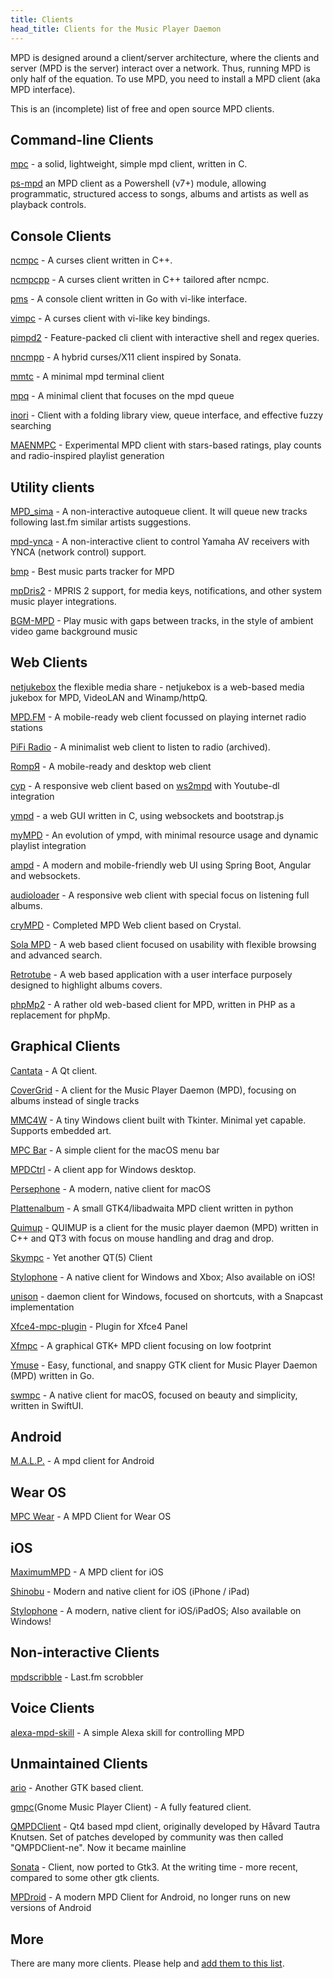 ```yaml
---
title: Clients
head_title: Clients for the Music Player Daemon
---
```


MPD is designed around a client/server architecture, where the clients
and server (MPD is the server) interact over a network.  Thus, running
MPD is only half of the equation.  To use MPD, you need to install a
MPD client (aka MPD interface).

This is an (incomplete) list of free and open source MPD clients.

## Command-line Clients

[mpc](mpc/) - a solid, lightweight, simple mpd client,
written in C.

[ps-mpd](https://github.com/insomnimus/ps-mpd) an MPD client as a Powershell (v7+) module, allowing programmatic, structured access to songs, albums and artists as well as playback controls.

## Console Clients

[ncmpc](ncmpc/) - A curses client written in C++.

[ncmpcpp](http://rybczak.net/ncmpcpp/) - A curses client
written in C++ tailored after ncmpc.

[pms](https://github.com/ambientsound/pms) - A console client
written in Go with vi-like interface.

[vimpc](https://github.com/boysetsfrog/vimpc) - A curses client with vi-like key bindings.

[pimpd2](https://github.com/trapd00r/pimpd2) - Feature-packed cli client with interactive shell and regex queries.

[nncmpp](https://git.janouch.name/p/nncmpp) - A hybrid curses/X11 client inspired by Sonata.

[mmtc](https://github.com/figsoda/mmtc) - A minimal mpd terminal client

[mpq](https://github.com/codesoap/mpq) - A minimal client that focuses on the mpd queue

[inori](https://github.com/eshrh/inori) - Client with a folding library view, queue interface, and effective fuzzy searching

[MAENMPC](https://masysma.net/32/maenmpc.xhtml) - Experimental MPD client with stars-based ratings, play counts and radio-inspired playlist generation

## Utility clients

[MPD_sima](https://kaliko.me/mpd-sima/) - A non-interactive autoqueue client. It will queue new tracks following last.fm similar artists suggestions.

[mpd-ynca](https://github.com/chewi/mpd-ynca) - A non-interactive client to control Yamaha AV receivers with YNCA (network control) support.

[bmp](https://github.com/matm/bmp) - Best music parts tracker for MPD

[mpDris2](https://github.com/eonpatapon/mpDris2) - MPRIS 2 support, for media keys, notifications, and other system music player integrations.

[BGM-MPD](https://git.sr.ht/~nytpu/bgm-mpd) - Play music with gaps between tracks, in the style of ambient video game background music

## Web Clients

[netjukebox](http://www.netjukebox.nl/) the flexible media share - netjukebox is a web-based media jukebox for MPD, VideoLAN and Winamp/httpQ.

[MPD.FM](https://github.com/florianheinemann/MPD.FM) - A mobile-ready web client focussed on playing internet radio stations

[PiFi Radio](https://rafaelc.org/pifi) - A minimalist web client to listen to radio (archived).

[RompЯ](https://fatg3erman.github.io/RompR/) - A mobile-ready and desktop web client

[cyp](https://github.com/ondras/cyp) - A responsive web client based on [ws2mpd](https://github.com/ondras/ws2mpd/) with Youtube-dl integration

[ympd](https://ympd.org/) - a web GUI written in C, using websockets and bootstrap.js

[myMPD](https://jcorporation.github.io/myMPD/) - An evolution of ympd, with minimal resource usage and dynamic playlist integration

[ampd](https://github.com/rain0r/ampd) - A modern and mobile-friendly web UI using Spring Boot, Angular and websockets.

[audioloader](https://github.com/krisek/audioloader) -  A responsive web client with special focus on listening full albums.

[cryMPD](https://github.com/mamantoha/cryMPD) -  Completed MPD Web client based on Crystal.

[Sola MPD](https://github.com/prokosna/sola_mpd) - A web based client focused on usability with flexible browsing and advanced search.

[Retrotube](https://gitlab.com/eric.yape/retrotube) - A web based application with a user interface purposely designed to highlight albums covers.

[phpMp2](https://github.com/whitelynx/phpMp2) - A rather old web-based client for MPD, written in PHP as a replacement for phpMp.

## Graphical Clients

[Cantata](https://github.com/nullobsi/cantata) - A Qt client.

[CoverGrid](https://www.suruatoel.xyz/codes/mcg) - A client for the Music Player Daemon (MPD), focusing on albums instead of single tracks

[MMC4W](https://github.com/drgerg/mmc4w) - A tiny Windows client built with Tkinter. Minimal yet capable. Supports embedded art.

[MPC Bar](https://github.com/spnw/mpc-bar) - A simple client for the macOS menu bar

[MPDCtrl](https://github.com/torum/MPDCtrl) - A client app for Windows desktop.

[Persephone](https://persephone.fm) - A modern, native client for macOS

[Plattenalbum](https://github.com/SoongNoonien/plattenalbum) - A small GTK4/libadwaita MPD client written in python

[Quimup](https://sourceforge.net/projects/quimup/) - QUIMUP is a client for the music player daemon (MPD) written in C++ and QT3 with focus on mouse handling and drag and drop.

[Skympc](https://github.com/soramimi/SkyMPC) - Yet another QT(5) Client

[Stylophone](https://github.com/Difegue/Stylophone) - A native client for Windows and Xbox; Also available on iOS!

[unison](https://github.com/ZetaKebab/unison) - daemon client for Windows, focused on shortcuts, with a Snapcast implementation

[Xfce4-mpc-plugin](https://goodies.xfce.org/projects/panel-plugins/xfce4-mpc-plugin) - Plugin for Xfce4 Panel

[Xfmpc](https://goodies.xfce.org/projects/applications/xfmpc) - A graphical GTK+ MPD client focusing on low footprint

[Ymuse](https://github.com/yktoo/ymuse) - Easy, functional, and snappy GTK client for Music Player Daemon (MPD) written in Go.

[swmpc](https://github.com/CamilleScholtz/swmpc) - A native client for macOS, focused on beauty and simplicity, written in SwiftUI.

## Android

[M.A.L.P.](https://gitlab.com/gateship-one/malp) - A mpd client for Android

## Wear OS

[MPC Wear](https://github.com/20centaurifux/mpcw) - A MPD Client for Wear OS

## iOS

[MaximumMPD](https://github.com/rbackhouse/MaximumMPD) - A MPD client for iOS

[Shinobu](https://github.com/Nyx0uf/Shinobu) - Modern and native client for iOS (iPhone / iPad)

[Stylophone](https://github.com/Difegue/Stylophone) - A modern, native client for iOS/iPadOS; Also available on Windows!

## Non-interactive Clients

[mpdscribble](mpdscribble/) - Last.fm scrobbler

## Voice Clients

[alexa-mpd-skill](https://github.com/stengland/alexa-mpd-skill) - A simple Alexa skill for controlling MPD

## Unmaintained Clients

[ario](http://ario-player.sourceforge.net/) - Another GTK based client.

[gmpc](http://gmpclient.org/)(Gnome Music Player Client) - A fully
featured client.

[QMPDClient](https://gitlab.com/Voker57/qmpdclient) - Qt4 based mpd client, originally developed by Håvard Tautra Knutsen. Set of patches developed by community was then called "QMPDClient-ne". Now it became mainline

[Sonata](https://github.com/multani/sonata) - Client, now ported to Gtk3.
At the writing time - more recent, compared to some other gtk clients.

[MPDroid](https://github.com/abarisain/dmix) - A modern MPD Client for Android, no longer runs on new versions of Android

## More

There are many more clients.  Please help and
[add them to this list](https://github.com/MusicPlayerDaemon/website/blob/master/content/clients/index.md).
